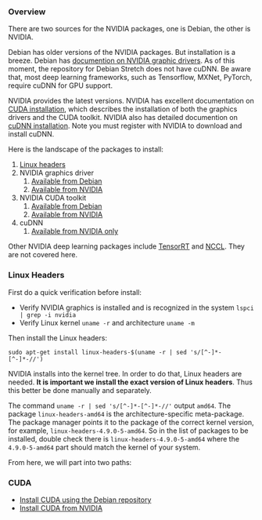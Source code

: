### Overview

There are two sources for the NVIDIA packages, one is Debian, the other is NVIDIA.

Debian has older versions of the NVIDIA packages. But installation is a breeze. Debian has [documention on NVIDIA graphic drivers](https://wiki.debian.org/NvidiaGraphicsDrivers). As of this moment, the repository for Debian Stretch does not have cuDNN. Be aware that, most deep learning frameworks, such as Tensorflow, MXNet, PyTorch, require cuDNN for GPU support.

NVIDIA provides the latest versions. NVIDIA has excellent documentation on [CUDA installation](https://docs.nvidia.com/cuda/cuda-installation-guide-linux/), which describes the installation of both the graphics drivers and the CUDA toolkit. NVIDIA also has detailed documention on [cuDNN installation](http://docs.nvidia.com/deeplearning/sdk/cudnn-install/). Note you must register with NVIDIA to download and install cuDNN.

Here is the landscape of the packages to install:

1. [Linux headers](https://packages.debian.org/stretch/linux-headers-amd64)
2. NVIDIA graphics driver
    1. [Available from Debian](https://packages.debian.org/stretch/nvidia-driver)
    2. [Available from NVIDIA](https://docs.nvidia.com/cuda/cuda-installation-guide-linux/)
3. NVIDIA CUDA toolkit
    1. [Available from Debian](https://packages.debian.org/stretch/nvidia-cuda-toolkit)
    2. [Available from NVIDIA](https://docs.nvidia.com/cuda/cuda-installation-guide-linux/)
4. cuDNN
    1. [Available from NVIDIA only](http://docs.nvidia.com/deeplearning/sdk/cudnn-install/)

Other NVIDIA deep learning packages include [TensorRT](https://developer.nvidia.com/tensorrt) and [NCCL](https://developer.nvidia.com/nccl). They are not covered here.

### Linux Headers

First do a quick verification before install:

* Verify NVIDIA graphics is installed and is recognized in the system `lspci | grep -i nvidia`
* Verify Linux kernel `uname -r` and architecture `uname -m`

Then install the Linux headers:

`sudo apt-get install linux-headers-$(uname -r | sed 's/[^-]*-[^-]*-//')`

NVIDIA installs into the kernel tree. In order to do that, Linux headers are needed. **It is important we install the exact version of Linux headers**. Thus this better be done manually and separately.

The command `uname -r | sed 's/[^-]*-[^-]*-//'` output `amd64`. The package `linux-headers-amd64` is the architecture-specific meta-package. The package manager points it to the package of the correct kernel version, for example, `linux-headers-4.9.0-5-amd64`. So in the list of packages to be installed, double check there is `linux-headers-4.9.0-5-amd64` where the `4.9.0-5-amd64` part should match the kernel of your system.

From here, we will part into two paths:

### CUDA

* [Install CUDA using the Debian repository](0301-cuda-debian.md)
* [Install CUDA from NVIDIA](0302-cuda-nvidia.md)
